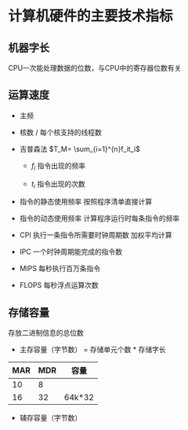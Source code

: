# 计算机硬件的主要技术指标

## 机器字长

CPU一次能处理数据的位数，与CPU中的寄存器位数有关

## 运算速度

- 主频

- 核数 / 每个核支持的线程数

- 吉普森法
$T_M= \sum_{i=1}^{n}f_it_i$

    - $f_i$
指令出现的频率

    - $t_i$
指令出现的次数

- 指令的静态使用频率
按照程序清单直接计算

- 指令的动态使用频率
计算程序运行时每条指令的频率

- CPI
执行一条指令所需要时钟周期数
加权平均计算

- IPC
一个时钟周期能完成的指令数

- MIPS
每秒执行百万条指令

- FLOPS
每秒浮点运算次数

## 存储容量

存放二进制信息的总位数

- 主存容量（字节数） = 存储单元个数 * 存储字长

| MAR | MDR |  容量   |
| --- | --- | ------ |
| 10  | 8   |        |
| 16  | 32  | 64k*32 |

- 辅存容量（字节数）

